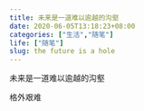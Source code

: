 ```yaml
---
title: 未来是一道难以逾越的沟壑
date: 2020-06-05T13:18:23+08:00
categories: ["生活","随笔"]
life: ["随笔"]
slug: the future is a hole
---
```


未来是一道难以逾越的沟壑

格外艰难
